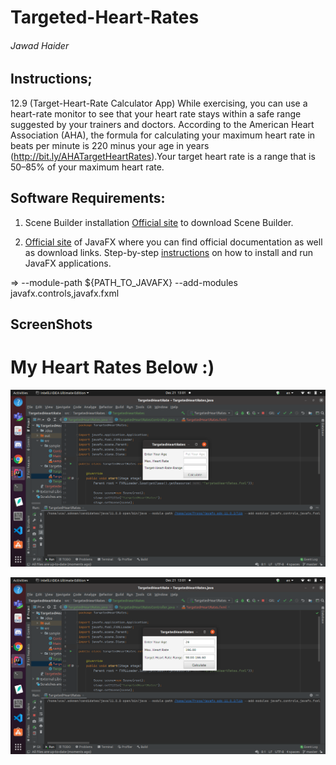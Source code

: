 # Targeted-Heart-Rates
###### Jawad Haider
## Instructions;
12.9 (Target-Heart-Rate Calculator App) While exercising, you can use a heart-rate monitor to see that your heart rate stays within a safe range suggested by 
your trainers and doctors. According to the American Heart Association (AHA), the formula for calculating your maximum heart rate in beats per minute is 220 
minus your age in years (http://bit.ly/AHATargetHeartRates).Your target heart rate is a range that is 50–85% of your maximum heart rate.

## Software Requirements:
1. Scene Builder installation
[Official site](https://gluonhq.com/products/scene-builder/) to download Scene Builder.

2. [Official site](https://openjfx.io/) of JavaFX where you can find official documentation as well as download links.
Step-by-step [instructions](https://openjfx.io/openjfx-docs/) on how to install and run JavaFX applications.

=> --module-path ${PATH_TO_JAVAFX} --add-modules javafx.controls,javafx.fxml

## ScreenShots
# My Heart Rates Below :) 
![](img/Screenshot%20from%202020-12-21%2013-01-06.png)

![](img/Screenshot%20from%202020-12-21%2013-01-13.png)
